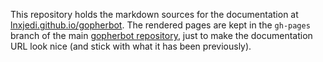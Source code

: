 This repository holds the markdown sources for the documentation at [lnxjedi.github.io/gopherbot](https://lnxjedi.github.io/gopherbot). The rendered pages are kept in the `gh-pages` branch of the main [gopherbot repository](https://github.com/lnxjedi/gopherbot), just to make the documentation URL look nice (and stick with what it has been previously).

